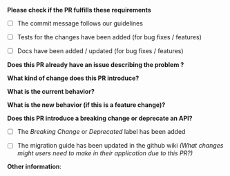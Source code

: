 **Please check if the PR fulfills these requirements**
<!-- please use `'[x]'` to check the checkboxes, or submit the PR and then click the checkboxes -->
- [ ] The commit message follows our guidelines
- [ ] Tests for the changes have been added (for bug fixes / features)
- [ ] Docs have been added / updated (for bug fixes / features)


**Does this PR already have an issue describing the problem ?**
<!-- If so, link to this issue using `'#XXX'` and skip the rest -->



**What kind of change does this PR introduce?**
<!-- Bug fix, feature, docs update, ... -->



**What is the current behavior?**
<!-- You can also link to an open issue here -->



**What is the new behavior (if this is a feature change)?**



**Does this PR introduce a breaking change or deprecate an API?**
<!-- If yes, check the following: -->
- [ ] The *Breaking Change* or *Deprecated* label has been added
- [ ] The migration guide has been updated in the github wiki *(What changes might users need to make in their application due to this PR?)*


**Other information**:
<!-- if any of the questions/checkboxes don't apply, please delete them entirely -->
